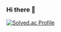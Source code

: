 ### Hi there 👋
[![Solved.ac Profile](http://mazassumnida.wtf/api/v2/generate_badge?boj=juyoung0609)](https://solved.ac/juyoung0609/)
<!--
**kimju0/kimju0** is a ✨ _special_ ✨ repository because its `README.md` (this file) appears on your GitHub profile.

Here are some ideas to get you started:

- 🔭 I’m currently working on ...
- 🌱 I’m currently learning ...
- 👯 I’m looking to collaborate on ...
- 🤔 I’m looking for help with ...
- 💬 Ask me about ...
- 📫 How to reach me: ...
- 😄 Pronouns: ...
- ⚡ Fun fact: ...
-->
